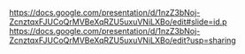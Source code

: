 https://docs.google.com/presentation/d/1nzZ3bNoj-ZcnztqxFJUCoQrMVBeXqRZU5uxuVNiLXBo/edit#slide=id.p
 https://docs.google.com/presentation/d/1nzZ3bNoj-ZcnztqxFJUCoQrMVBeXqRZU5uxuVNiLXBo/edit?usp=sharing
